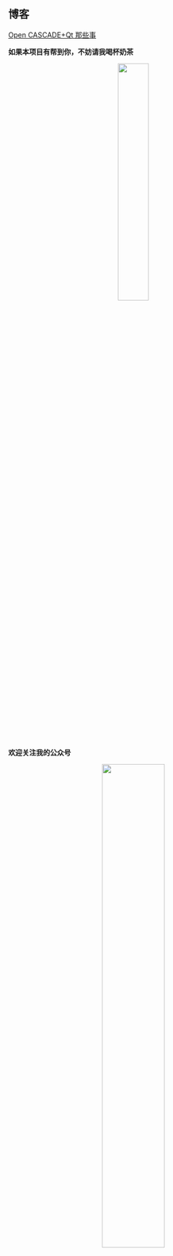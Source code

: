 ## 博客

[Open CASCADE+Qt 那些事](https://blog.csdn.net/qq_41666999/category_12712785.html)

**如果本项目有帮到你，不妨请我喝杯奶茶**

<p align="center">
<img src="https://gitee.com/YoHen-Fu/ip-matrix/raw/master/figures/%E6%88%91%E7%9A%84%E6%94%B6%E6%AC%BE%E7%A0%81-%E5%BE%AE%E4%BF%A1.png" width="35%">
</p>

**欢迎关注我的公众号**

<p align="center">
<img src="https://gitee.com/YoHen-Fu/ip-matrix/raw/master/figures/%E6%88%91%E7%9A%84%E5%85%AC%E4%BC%97%E5%8F%B7.png" width="50%">
</p>
